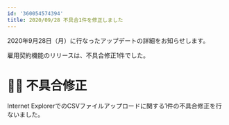 ```yaml
---
id: '360054574394'
title: 2020/09/28 不具合1件を修正しました
---
```

2020年9月28日（月）に行なったアップデートの詳細をお知らせします。

雇用契約機能のリリースは、不具合修正1件でした。

# 👨‍⚕️ 不具合修正

Internet ExplorerでのCSVファイルアップロードに関する1件の不具合修正を行ないました。
